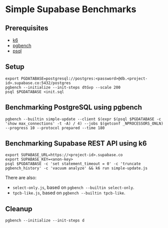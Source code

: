 # Simple Supabase Benchmarks

## Prerequisites

- [k6](https://k6.io/docs/get-started/installation/)
- [pgbench](https://www.postgresql.org/docs/current/pgbench.html)
- [psql](https://www.postgresql.org/docs/current/app-psql.html)

## Setup

```console
export PGDATABASE=postgresql://postgres:<password>@db.<project-id>.supabase.co:5432/postgres
pgbench --initialize --init-steps dtGvp --scale 200
psql $PGDATABASE <init.sql
```

## Benchmarking PostgreSQL using pgbench

```console
pgbench --builtin simple-update --client $(expr $(psql $PGDATABASE -c 'show max_connections' -t -A) / 4) --jobs $(getconf _NPROCESSORS_ONLN) --progress 10 --protocol prepared --time 180
```

## Benchmarking Supabase REST API using k6

```console
export SUPABASE_URL=https://<project-id>.supabase.co
export SUPABASE_KEY=<anon-key>
psql $PGDATABASE -c 'set statement_timeout = 0' -c 'truncate pgbench_history' -c 'vacuum analyze' && k6 run simple-update.js
```

There are also:

- `select-only.js`, based on `pgbench --builtin select-only`.
- `tpcb-like.js`, based on `pgbench --builtin tpcb-like`.

## Cleanup

```console
pgbench --initialize --init-steps d
```
